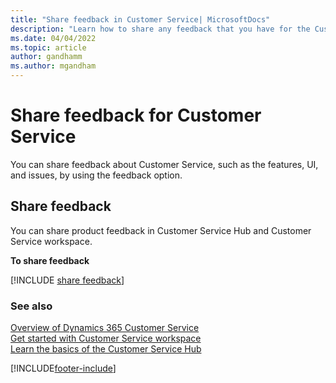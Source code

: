 ```yaml
---
title: "Share feedback in Customer Service| MicrosoftDocs"
description: "Learn how to share any feedback that you have for the Customer Service Hub app."
ms.date: 04/04/2022
ms.topic: article
author: gandhamm
ms.author: mgandham
---
```


# Share feedback for Customer Service

You can share feedback about Customer Service, such as the features, UI, and issues, by using the feedback option.

## Share feedback

You can share product feedback in Customer Service Hub and Customer Service workspace.

**To share feedback**

[!INCLUDE [share feedback](../../includes/share-feedback.md)]
 
### See also

[Overview of Dynamics 365 Customer Service](../administer/overview.md)                                                                                                    
[Get started with Customer Service workspace](../administer/overview.md)                                                                                                                
[Learn the basics of the Customer Service Hub](../implement/customer-service-hub-user-guide-basics.md)                                                                                   

[!INCLUDE[footer-include](../../includes/footer-banner.md)]
